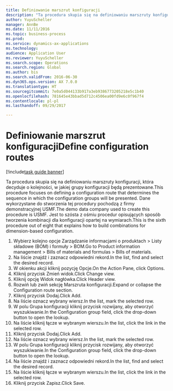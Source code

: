 ```yaml
--- 
title: Definiowanie marszrut konfiguracji
description: "Ta procedura skupia się na definiowaniu marszruty konfiguracji, która decyduje o kolejności, w jakiej grupy konfiguracji będą prezentowane."
author: YuyuScheller
manager: AnnBe
ms.date: 11/11/2016
ms.topic: business-process
ms.prod: 
ms.service: dynamics-ax-applications
ms.technology: 
audience: Application User
ms.reviewer: YuyuScheller
ms.search.scope: Operations
ms.search.region: Global
ms.author: bis
ms.search.validFrom: 2016-06-30
ms.dyn365.ops.version: AX 7.0.0
ms.translationtype: HT
ms.sourcegitcommit: 7e0a5d044133b917a3eb9386773205218e5c1b40
ms.openlocfilehash: 781645e43bbad5d712c4506ea00fd9e6c0f967f4
ms.contentlocale: pl-pl
ms.lasthandoff: 09/29/2017

---
```

# <a name="define-configuration-routes"></a><span data-ttu-id="7f7bd-103">Definiowanie marszrut konfiguracji</span><span class="sxs-lookup"><span data-stu-id="7f7bd-103">Define configuration routes</span></span>

[!include[task guide banner](../../includes/task-guide-banner.md)]

<span data-ttu-id="7f7bd-104">Ta procedura skupia się na definiowaniu marszruty konfiguracji, która decyduje o kolejności, w jakiej grupy konfiguracji będą prezentowane.</span><span class="sxs-lookup"><span data-stu-id="7f7bd-104">This procedure focuses on defining a configuration route that determines the sequence in which the configuration groups will be presented.</span></span> <span data-ttu-id="7f7bd-105">Dane wykorzystane do stworzenia tej procedury pochodzą z firmy demonstracyjnej USMF.</span><span class="sxs-lookup"><span data-stu-id="7f7bd-105">The demo data company used to create this procedure is USMF.</span></span> <span data-ttu-id="7f7bd-106">Jest to szósta z ośmiu procedur opisujących sposób tworzenia kombinacji dla konfiguracji opartej na wymiarach.</span><span class="sxs-lookup"><span data-stu-id="7f7bd-106">This is the sixth procedure out of eight that explains how to build combinations for dimension-based configuration.</span></span>

1. <span data-ttu-id="7f7bd-107">Wybierz kolejno opcje Zarządzanie informacjami o produktach > Listy składowe (BOM) i formuły > BOM.</span><span class="sxs-lookup"><span data-stu-id="7f7bd-107">Go to Product information management > Bills of materials and formulas > Bills of materials.</span></span>
2. <span data-ttu-id="7f7bd-108">Na liście znajdź i zaznacz odpowiedni rekord.</span><span class="sxs-lookup"><span data-stu-id="7f7bd-108">In the list, find and select the desired record.</span></span>
3. <span data-ttu-id="7f7bd-109">W okienku akcji kliknij pozycję Opcje.</span><span class="sxs-lookup"><span data-stu-id="7f7bd-109">On the Action Pane, click Options.</span></span>
4. <span data-ttu-id="7f7bd-110">Kliknij przycisk Zmień widok.</span><span class="sxs-lookup"><span data-stu-id="7f7bd-110">Click Change view.</span></span>
5. <span data-ttu-id="7f7bd-111">Kliknij opcję Widok nagłówka.</span><span class="sxs-lookup"><span data-stu-id="7f7bd-111">Click Header view.</span></span>
6. <span data-ttu-id="7f7bd-112">Rozwiń lub zwiń sekcję Marszruta konfiguracji.</span><span class="sxs-lookup"><span data-stu-id="7f7bd-112">Expand or collapse the Configuration route section.</span></span>
7. <span data-ttu-id="7f7bd-113">Kliknij przycisk Dodaj.</span><span class="sxs-lookup"><span data-stu-id="7f7bd-113">Click Add.</span></span>
8. <span data-ttu-id="7f7bd-114">Na liście oznacz wybrany wiersz.</span><span class="sxs-lookup"><span data-stu-id="7f7bd-114">In the list, mark the selected row.</span></span>
9. <span data-ttu-id="7f7bd-115">W polu Grupa konfiguracji kliknij przycisk rozwijany, aby otworzyć wyszukiwanie.</span><span class="sxs-lookup"><span data-stu-id="7f7bd-115">In the Configuration group field, click the drop-down button to open the lookup.</span></span>
10. <span data-ttu-id="7f7bd-116">Na liście kliknij łącze w wybranym wierszu.</span><span class="sxs-lookup"><span data-stu-id="7f7bd-116">In the list, click the link in the selected row.</span></span>
11. <span data-ttu-id="7f7bd-117">Kliknij przycisk Dodaj.</span><span class="sxs-lookup"><span data-stu-id="7f7bd-117">Click Add.</span></span>
12. <span data-ttu-id="7f7bd-118">Na liście oznacz wybrany wiersz.</span><span class="sxs-lookup"><span data-stu-id="7f7bd-118">In the list, mark the selected row.</span></span>
13. <span data-ttu-id="7f7bd-119">W polu Grupa konfiguracji kliknij przycisk rozwijany, aby otworzyć wyszukiwanie.</span><span class="sxs-lookup"><span data-stu-id="7f7bd-119">In the Configuration group field, click the drop-down button to open the lookup.</span></span>
14. <span data-ttu-id="7f7bd-120">Na liście znajdź i zaznacz odpowiedni rekord.</span><span class="sxs-lookup"><span data-stu-id="7f7bd-120">In the list, find and select the desired record.</span></span>
15. <span data-ttu-id="7f7bd-121">Na liście kliknij łącze w wybranym wierszu.</span><span class="sxs-lookup"><span data-stu-id="7f7bd-121">In the list, click the link in the selected row.</span></span>
16. <span data-ttu-id="7f7bd-122">Kliknij przycisk Zapisz.</span><span class="sxs-lookup"><span data-stu-id="7f7bd-122">Click Save.</span></span>


